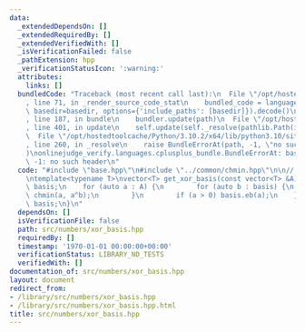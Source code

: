 ```yaml
---
data:
  _extendedDependsOn: []
  _extendedRequiredBy: []
  _extendedVerifiedWith: []
  _isVerificationFailed: false
  _pathExtension: hpp
  _verificationStatusIcon: ':warning:'
  attributes:
    links: []
  bundledCode: "Traceback (most recent call last):\n  File \"/opt/hostedtoolcache/Python/3.10.2/x64/lib/python3.10/site-packages/onlinejudge_verify/documentation/build.py\"\
    , line 71, in _render_source_code_stat\n    bundled_code = language.bundle(stat.path,\
    \ basedir=basedir, options={'include_paths': [basedir]}).decode()\n  File \"/opt/hostedtoolcache/Python/3.10.2/x64/lib/python3.10/site-packages/onlinejudge_verify/languages/cplusplus.py\"\
    , line 187, in bundle\n    bundler.update(path)\n  File \"/opt/hostedtoolcache/Python/3.10.2/x64/lib/python3.10/site-packages/onlinejudge_verify/languages/cplusplus_bundle.py\"\
    , line 401, in update\n    self.update(self._resolve(pathlib.Path(included), included_from=path))\n\
    \  File \"/opt/hostedtoolcache/Python/3.10.2/x64/lib/python3.10/site-packages/onlinejudge_verify/languages/cplusplus_bundle.py\"\
    , line 260, in _resolve\n    raise BundleErrorAt(path, -1, \"no such header\"\
    )\nonlinejudge_verify.languages.cplusplus_bundle.BundleErrorAt: base.hpp: line\
    \ -1: no such header\n"
  code: "#include \"base.hpp\"\n#include \"../common/chmin.hpp\"\n\n// XOR\u57FA\u5E95\
    \ntemplate<typename T>\nvector<T> get_xor_basis(const vector<T> &A) {\n    vector<T>\
    \ basis;\n    for (auto a : A) {\n        for (auto b : basis) {\n           \
    \ chmin(a, a^b);\n        }\n        if (a > 0) basis.eb(a);\n    }\n    return\
    \ basis;\n}\n"
  dependsOn: []
  isVerificationFile: false
  path: src/numbers/xor_basis.hpp
  requiredBy: []
  timestamp: '1970-01-01 00:00:00+00:00'
  verificationStatus: LIBRARY_NO_TESTS
  verifiedWith: []
documentation_of: src/numbers/xor_basis.hpp
layout: document
redirect_from:
- /library/src/numbers/xor_basis.hpp
- /library/src/numbers/xor_basis.hpp.html
title: src/numbers/xor_basis.hpp
---
```

